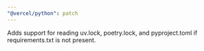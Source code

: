 ```yaml
---
"@vercel/python": patch
---
```


Adds support for reading uv.lock, poetry.lock, and pyproject.toml if requirements.txt is not present.
